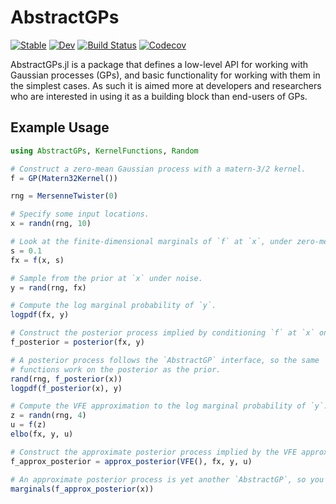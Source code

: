 # AbstractGPs

[![Stable](https://img.shields.io/badge/docs-stable-blue.svg)](https://JuliaGaussianProcesses.github.io/AbstractGPs.jl/stable)
[![Dev](https://img.shields.io/badge/docs-dev-blue.svg)](https://JuliaGaussianProcesses.github.io/AbstractGPs.jl/dev)
[![Build Status](https://travis-ci.com/JuliaGaussianProcesses/AbstractGPs.jl.svg?branch=master)](https://travis-ci.com/JuliaGaussianProcesses/AbstractGPs.jl)
[![Codecov](https://codecov.io/gh/JuliaGaussianProcesses/AbstractGPs.jl/branch/master/graph/badge.svg)](https://codecov.io/gh/JuliaGaussianProcesses/AbstractGPs.jl)

AbstractGPs.jl is a package that defines a low-level API for working with Gaussian processes (GPs), and basic functionality for working with them in the simplest cases. As such it is aimed more at developers and researchers who are interested in using it as a building block than end-users of GPs.


## Example Usage

```julia
using AbstractGPs, KernelFunctions, Random

# Construct a zero-mean Gaussian process with a matern-3/2 kernel.
f = GP(Matern32Kernel())

rng = MersenneTwister(0)

# Specify some input locations.
x = randn(rng, 10)

# Look at the finite-dimensional marginals of `f` at `x`, under zero-mean observation noise with variance `s`.
s = 0.1
fx = f(x, s)

# Sample from the prior at `x` under noise.
y = rand(rng, fx)

# Compute the log marginal probability of `y`.
logpdf(fx, y)

# Construct the posterior process implied by conditioning `f` at `x` on `y`.
f_posterior = posterior(fx, y)

# A posterior process follows the `AbstractGP` interface, so the same
# functions work on the posterior as the prior.
rand(rng, f_posterior(x))
logpdf(f_posterior(x), y)

# Compute the VFE approximation to the log marginal probability of `y`.
z = randn(rng, 4)
u = f(z)
elbo(fx, y, u)

# Construct the approximate posterior process implied by the VFE approximation.
f_approx_posterior = approx_posterior(VFE(), fx, y, u)

# An approximate posterior process is yet another `AbstractGP`, so you can do things with it like
marginals(f_approx_posterior(x))
```
